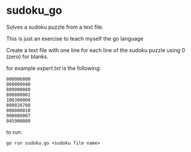 # sudoku_go
Solves a sudoku puzzle from a text file.

This is just an exercise to teach myself the go language

Create a text file with one line for each line of the sudoku puzzle
using 0 (zero) for blanks.

for example *expert.txt* is the following:
```
000006800
060000040
809000080
000800002
106300000
000020700
008000010
900000007
045900080
```
to run:

`go run sudoku.go <sudoku file name>`
